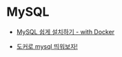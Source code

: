 # MySQL

- [MySQL 쉽게 설치하기 - with Docker](https://velog.io/@sensecodevalue/Typescript-Enum-%EC%99%9C-%EC%93%B0%EC%A7%80-%EB%A7%90%EC%95%84%EC%95%BC%ED%95%98%EC%A3%A0)

- [도커로 mysql 띄워보자!](https://velog.io/@noyo0123/%EB%8F%84%EC%BB%A4%EB%A1%9C-mysql-%EB%9D%84%EC%9B%8C%EB%B3%B4%EC%9E%90)
